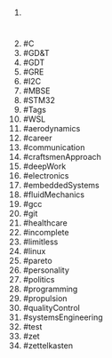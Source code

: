 1. #
1. #C
1. #GD&T
1. #GDT
1. #GRE
1. #I2C
1. #MBSE
1. #STM32
1. #Tags
1. #WSL
1. #aerodynamics
1. #career
1. #communication
1. #craftsmenApproach
1. #deepWork
1. #electronics
1. #embeddedSystems
1. #fluidMechanics
1. #gcc
1. #git
1. #healthcare
1. #incomplete
1. #limitless
1. #linux
1. #pareto
1. #personality
1. #politics
1. #programming
1. #propulsion
1. #qualityControl
1. #systemsEngineering
1. #test
1. #zet
1. #zettelkasten
